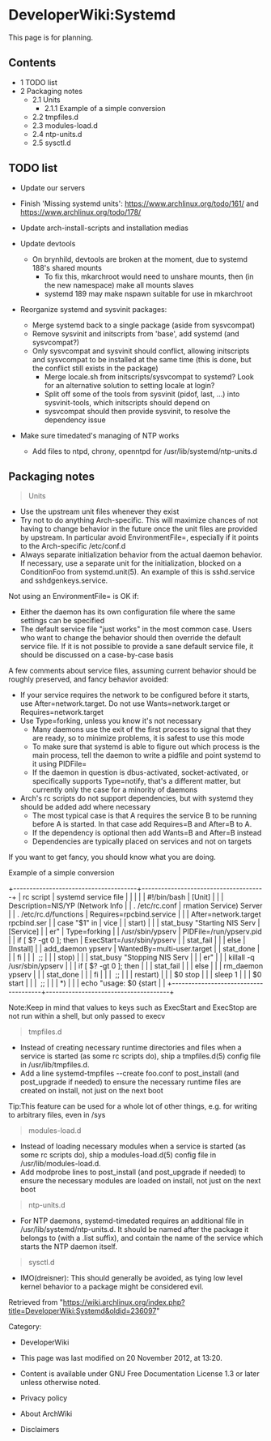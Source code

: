 DeveloperWiki:Systemd
=====================

This page is for planning.

Contents
--------

-   1 TODO list
-   2 Packaging notes
    -   2.1 Units
        -   2.1.1 Example of a simple conversion
    -   2.2 tmpfiles.d
    -   2.3 modules-load.d
    -   2.4 ntp-units.d
    -   2.5 sysctl.d

TODO list
---------

-   Update our servers
-   Finish 'Missing systemd units': https://www.archlinux.org/todo/161/
    and https://www.archlinux.org/todo/178/
-   Update arch-install-scripts and installation medias
-   Update devtools
    -   On brynhild, devtools are broken at the moment, due to systemd
        188's shared mounts
        -   To fix this, mkarchroot would need to unshare mounts, then
            (in the new namespace) make all mounts slaves
        -   systemd 189 may make nspawn suitable for use in mkarchroot

-   Reorganize systemd and sysvinit packages:
    -   Merge systemd back to a single package (aside from sysvcompat)
    -   Remove sysvinit and initscripts from 'base', add systemd (and
        sysvcompat?)
    -   Only sysvcompat and sysvinit should conflict, allowing
        initscripts and sysvcompat to be installed at the same time
        (this is done, but the conflict still exists in the package)
        -   Merge locale.sh from initscripts/sysvcompat to systemd? Look
            for an alternative solution to setting locale at login?
        -   Split off some of the tools from sysvinit (pidof, last, ...)
            into sysvinit-tools, which initscripts should depend on
        -   sysvcompat should then provide sysvinit, to resolve the
            dependency issue

-   Make sure timedated's managing of NTP works
    -   Add files to ntpd, chrony, openntpd for
        /usr/lib/systemd/ntp-units.d

Packaging notes
---------------

> Units

-   Use the upstream unit files whenever they exist
-   Try not to do anything Arch-specific. This will maximize chances of
    not having to change behavior in the future once the unit files are
    provided by upstream. In particular avoid EnvironmentFile=,
    especially if it points to the Arch-specific /etc/conf.d
-   Always separate initialization behavior from the actual daemon
    behavior. If necessary, use a separate unit for the initialization,
    blocked on a ConditionFoo from systemd.unit(5). An example of this
    is sshd.service and sshdgenkeys.service.

Not using an EnvironmentFile= is OK if:

-   Either the daemon has its own configuration file where the same
    settings can be specified
-   The default service file "just works" in the most common case. Users
    who want to change the behavior should then override the default
    service file. If it is not possible to provide a sane default
    service file, it should be discussed on a case-by-case basis

A few comments about service files, assuming current behavior should be
roughly preserved, and fancy behavior avoided:

-   If your service requires the network to be configured before it
    starts, use After=network.target. Do not use Wants=network.target or
    Requires=network.target
-   Use Type=forking, unless you know it's not necessary
    -   Many daemons use the exit of the first process to signal that
        they are ready, so to minimize problems, it is safest to use
        this mode
    -   To make sure that systemd is able to figure out which process is
        the main process, tell the daemon to write a pidfile and point
        systemd to it using PIDFile=
    -   If the daemon in question is dbus-activated, socket-activated,
        or specifically supports Type=notify, that's a different matter,
        but currently only the case for a minority of daemons
-   Arch's rc scripts do not support dependencies, but with systemd they
    should be added add where necessary
    -   The most typical case is that A requires the service B to be
        running before A is started. In that case add Requires=B and
        After=B to A.
    -   If the dependency is optional then add Wants=B and After=B
        instead
    -   Dependencies are typically placed on services and not on targets

If you want to get fancy, you should know what you are doing.

Example of a simple conversion

+--------------------------------------+--------------------------------------+
|     rc script                        |     systemd service file             |
|                                      |                                      |
|     #!/bin/bash                      |     [Unit]                           |
|                                      |     Description=NIS/YP (Network Info |
|     . /etc/rc.conf                   | rmation Service) Server              |
|     . /etc/rc.d/functions            |     Requires=rpcbind.service         |
|                                      |     After=network.target rpcbind.ser |
|     case "$1" in                     | vice                                 |
|       start)                         |                                      |
|         stat_busy "Starting NIS Serv |     [Service]                        |
| er"                                  |     Type=forking                     |
|         /usr/sbin/ypserv             |     PIDFile=/run/ypserv.pid          |
|         if [ $? -gt 0 ]; then        |     ExecStart=/usr/sbin/ypserv       |
|           stat_fail                  |                                      |
|         else                         |     [Install]                        |
|           add_daemon ypserv          |     WantedBy=multi-user.target       |
|           stat_done                  |                                      |
|         fi                           |                                      |
|         ;;                           |                                      |
|       stop)                          |                                      |
|         stat_busy "Stopping NIS Serv |                                      |
| er"                                  |                                      |
|         killall -q /usr/sbin/ypserv  |                                      |
|         if [ $? -gt 0 ]; then        |                                      |
|           stat_fail                  |                                      |
|         else                         |                                      |
|           rm_daemon ypserv           |                                      |
|           stat_done                  |                                      |
|         fi                           |                                      |
|         ;;                           |                                      |
|       restart)                       |                                      |
|         $0 stop                      |                                      |
|         sleep 1                      |                                      |
|         $0 start                     |                                      |
|         ;;                           |                                      |
|       *)                             |                                      |
|         echo "usage: $0 {start       |                                      |
+--------------------------------------+--------------------------------------+

Note:Keep in mind that values to keys such as ExecStart and ExecStop are
not run within a shell, but only passed to execv

> tmpfiles.d

-   Instead of creating necessary runtime directories and files when a
    service is started (as some rc scripts do), ship a tmpfiles.d(5)
    config file in /usr/lib/tmpfiles.d.
-   Add a line systemd-tmpfiles --create foo.conf to post_install (and
    post_upgrade if needed) to ensure the necessary runtime files are
    created on install, not just on the next boot

Tip:This feature can be used for a whole lot of other things, e.g. for
writing to arbitrary files, even in /sys

> modules-load.d

-   Instead of loading necessary modules when a service is started (as
    some rc scripts do), ship a modules-load.d(5) config file in
    /usr/lib/modules-load.d.
-   Add modprobe lines to post_install (and post_upgrade if needed) to
    ensure the necessary modules are loaded on install, not just on the
    next boot

> ntp-units.d

-   For NTP daemons, systemd-timedated requires an additional file in
    /usr/lib/systemd/ntp-units.d. It should be named after the package
    it belongs to (with a .list suffix), and contain the name of the
    service which starts the NTP daemon itself.

> sysctl.d

-   IMO(dreisner): This should generally be avoided, as tying low level
    kernel behavior to a package might be considered evil.

Retrieved from
"https://wiki.archlinux.org/index.php?title=DeveloperWiki:Systemd&oldid=236097"

Category:

-   DeveloperWiki

-   This page was last modified on 20 November 2012, at 13:20.
-   Content is available under GNU Free Documentation License 1.3 or
    later unless otherwise noted.
-   Privacy policy
-   About ArchWiki
-   Disclaimers
